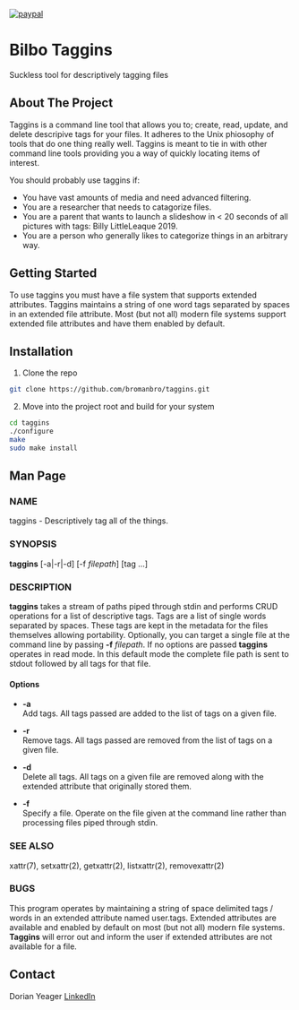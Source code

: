 [![paypal](https://www.paypalobjects.com/en_US/i/btn/btn_donateCC_LG.gif)](https://www.paypal.me/DorianYeager/5)

# Bilbo Taggins
Suckless tool for descriptively tagging files

## About The Project
Taggins is a command line tool that allows you to; create, read, update, and delete descripive tags for your files.  It adheres to the Unix phiosophy of tools that do one thing really well.  Taggins is meant to tie in with other command line tools providing you a way of quickly locating items of interest.

You should probably use taggins if:
* You have vast amounts of media and need advanced filtering.
* You are a researcher that needs to catagorize files.
* You are a parent that wants to launch a slideshow in < 20 seconds of all pictures with tags: Billy LittleLeaque 2019.
* You are a person who generally likes to categorize things in an arbitrary way.

## Getting Started
To use taggins you must have a file system that supports extended attributes.
Taggins maintains a string of one word tags separated by spaces in an extended file attribute.  Most (but not all) modern file systems support extended file attributes and have them enabled by default.

## Installation
1. Clone the repo
```sh
git clone https://github.com/bromanbro/taggins.git
```
2. Move into the project root and build for your system
```sh
cd taggins
./configure
make
sudo make install
```

## Man Page
### NAME

taggins - Descriptively tag all of the things.

### SYNOPSIS

**taggins** \[-a|-r|-d\] \[-f *filepath*\] \[tag ...\]

### DESCRIPTION

**taggins** takes a stream of paths piped through stdin and performs
CRUD operations for a list of descriptive tags. Tags are a list of
single words separated by spaces. These tags are kept in the metadata
for the files themselves allowing portability. Optionally, you can
target a single file at the command line by passing **-f** *filepath*.
If no options are passed **taggins** operates in read mode. In this
default mode the complete file path is sent to stdout followed by all
tags for that file.

#### Options

  - **-a**  
    Add tags. All tags passed are added to the list of tags on a given
    file.

  - **-r**  
    Remove tags. All tags passed are removed from the list of tags on a
    given file.

  - **-d**  
    Delete all tags. All tags on a given file are removed along with the
    extended attribute that originally stored them.

  - **-f**  
    Specify a file. Operate on the file given at the command line rather
    than processing files piped through stdin.

### SEE ALSO

xattr(7), setxattr(2), getxattr(2), listxattr(2), removexattr(2)

### BUGS

This program operates by maintaining a string of space delimited tags /
words in an extended attribute named user.tags. Extended attributes are
available and enabled by default on most (but not all) modern file
systems. **Taggins** will error out and inform the user if extended
attributes are not available for a file.

## Contact
Dorian Yeager [LinkedIn](https://www.linkedin.com/in/dorian-yeager-346246163)
